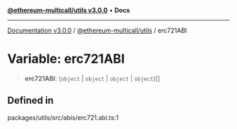 [**@ethereum-multicall/utils v3.0.0**](../README.md) • **Docs**

***

[Documentation v3.0.0](../../../packages.md) / [@ethereum-multicall/utils](../README.md) / erc721ABI

# Variable: erc721ABI

> **erc721ABI**: (`object` \| `object` \| `object` \| `object`)[]

## Defined in

packages/utils/src/abis/erc721.abi.ts:1
